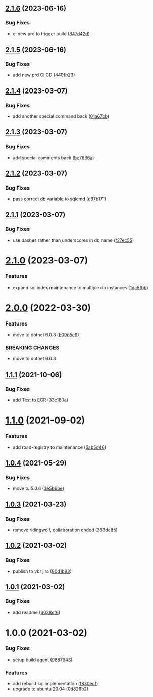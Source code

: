 ## [2.1.6](https://github.com/informatievlaanderen/automatic-maintenance/compare/v2.1.5...v2.1.6) (2023-06-16)


### Bug Fixes

* ci new prd to trigger build ([347d42d](https://github.com/informatievlaanderen/automatic-maintenance/commit/347d42d168984863c4228a4ec9d5cf851d7ca387))

## [2.1.5](https://github.com/informatievlaanderen/automatic-maintenance/compare/v2.1.4...v2.1.5) (2023-06-16)


### Bug Fixes

* add new prd CI CD ([449fb23](https://github.com/informatievlaanderen/automatic-maintenance/commit/449fb23e3686a6e2b045c3795f0f628efba8f372))

## [2.1.4](https://github.com/informatievlaanderen/automatic-maintenance/compare/v2.1.3...v2.1.4) (2023-03-07)


### Bug Fixes

* add another special command back ([01a67cb](https://github.com/informatievlaanderen/automatic-maintenance/commit/01a67cb3a1836055dd532ae24e900d5aaecbd524))

## [2.1.3](https://github.com/informatievlaanderen/automatic-maintenance/compare/v2.1.2...v2.1.3) (2023-03-07)


### Bug Fixes

* add special comments back ([be7636a](https://github.com/informatievlaanderen/automatic-maintenance/commit/be7636ac71b53ca9c201f30637823950023eddf5))

## [2.1.2](https://github.com/informatievlaanderen/automatic-maintenance/compare/v2.1.1...v2.1.2) (2023-03-07)


### Bug Fixes

* pass correct db variable to sqlcmd ([d97b171](https://github.com/informatievlaanderen/automatic-maintenance/commit/d97b1712c745e3ad338477106c4519624c823c70))

## [2.1.1](https://github.com/informatievlaanderen/automatic-maintenance/compare/v2.1.0...v2.1.1) (2023-03-07)


### Bug Fixes

* use dashes rather than underscores in db name ([f27ec55](https://github.com/informatievlaanderen/automatic-maintenance/commit/f27ec554a6d3fbfc74e2dbf651860251e4539519))

# [2.1.0](https://github.com/informatievlaanderen/automatic-maintenance/compare/v2.0.0...v2.1.0) (2023-03-07)


### Features

* expand sql index maintenance to multiple db instances ([1dc5fbb](https://github.com/informatievlaanderen/automatic-maintenance/commit/1dc5fbb5cec1f9ece7fdabdd9e1974fb1d046ae4))

# [2.0.0](https://github.com/informatievlaanderen/automatic-maintenance/compare/v1.1.1...v2.0.0) (2022-03-30)


### Features

* move to dotnet 6.0.3 ([b09d5c9](https://github.com/informatievlaanderen/automatic-maintenance/commit/b09d5c988cfb2c65c6052a87fb0710f9e577cdc3))


### BREAKING CHANGES

* move to dotnet 6.0.3

## [1.1.1](https://github.com/informatievlaanderen/automatic-maintenance/compare/v1.1.0...v1.1.1) (2021-10-06)


### Bug Fixes

* add Test to ECR ([33c180a](https://github.com/informatievlaanderen/automatic-maintenance/commit/33c180a42432f0c6a437f296873e97dd3be34f2b))

# [1.1.0](https://github.com/informatievlaanderen/automatic-maintenance/compare/v1.0.4...v1.1.0) (2021-09-02)


### Features

* add road-registry to maintenance ([6ab5d46](https://github.com/informatievlaanderen/automatic-maintenance/commit/6ab5d46b0e3de4c70d6eaeb8a8ab66365064bd86))

## [1.0.4](https://github.com/informatievlaanderen/automatic-maintenance/compare/v1.0.3...v1.0.4) (2021-05-29)


### Bug Fixes

* move to 5.0.6 ([3e5b6be](https://github.com/informatievlaanderen/automatic-maintenance/commit/3e5b6beaed502447fe786064eb7eee353b5c1535))

## [1.0.3](https://github.com/informatievlaanderen/automatic-maintenance/compare/v1.0.2...v1.0.3) (2021-03-23)


### Bug Fixes

* remove ridingwolf, collaboration ended ([363de85](https://github.com/informatievlaanderen/automatic-maintenance/commit/363de855759f1439c720ef4e19c161ed71193ffb))

## [1.0.2](https://github.com/informatievlaanderen/automatic-maintenance/compare/v1.0.1...v1.0.2) (2021-03-02)


### Bug Fixes

* publish to vbr jira ([80d1b93](https://github.com/informatievlaanderen/automatic-maintenance/commit/80d1b93a68643bae19619bcdd563181b13254c28))

## [1.0.1](https://github.com/informatievlaanderen/automatic-maintenance/compare/v1.0.0...v1.0.1) (2021-03-02)


### Bug Fixes

* add readme ([6038cf6](https://github.com/informatievlaanderen/automatic-maintenance/commit/6038cf6de604fcdea73e283a770c9756639be95f))

# 1.0.0 (2021-03-02)


### Bug Fixes

* setup build agent ([9887943](https://github.com/informatievlaanderen/automatic-maintenance/commit/98879437a190f9ebd252d232bd369757fc0f34f1))


### Features

* add rebuild sql implementation ([f830ecf](https://github.com/informatievlaanderen/automatic-maintenance/commit/f830ecfac05d59a05fb959bc0f72a154f2fc69c0))
* upgrade to ubuntu 20.04 ([0d826b2](https://github.com/informatievlaanderen/automatic-maintenance/commit/0d826b22816f4aa76da6c4afb3263550fe7d3d67))
